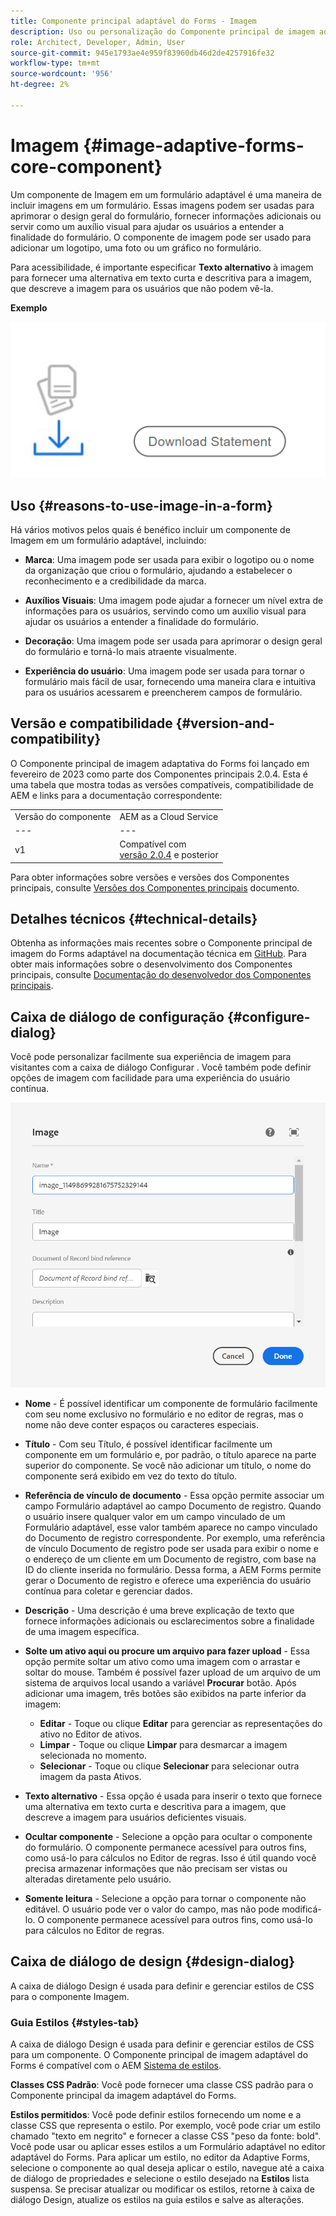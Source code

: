 ```yaml
---
title: Componente principal adaptável do Forms - Imagem
description: Uso ou personalização do Componente principal de imagem adaptável do Forms.
role: Architect, Developer, Admin, User
source-git-commit: 945e1793ae4e959f83960db46d2de4257916fe32
workflow-type: tm+mt
source-wordcount: '956'
ht-degree: 2%

---
```



# Imagem {#image-adaptive-forms-core-component}

Um componente de Imagem em um formulário adaptável é uma maneira de incluir imagens em um formulário. Essas imagens podem ser usadas para aprimorar o design geral do formulário, fornecer informações adicionais ou servir como um auxílio visual para ajudar os usuários a entender a finalidade do formulário. O componente de imagem pode ser usado para adicionar um logotipo, uma foto ou um gráfico no formulário.

Para acessibilidade, é importante especificar **Texto alternativo** à imagem para fornecer uma alternativa em texto curta e descritiva para a imagem, que descreve a imagem para os usuários que não podem vê-la.


**Exemplo**

![](/help/adaptive-forms/assets/image.png)


## Uso {#reasons-to-use-image-in-a-form}

Há vários motivos pelos quais é benéfico incluir um componente de Imagem em um formulário adaptável, incluindo:

* **Marca**: Uma imagem pode ser usada para exibir o logotipo ou o nome da organização que criou o formulário, ajudando a estabelecer o reconhecimento e a credibilidade da marca.

* **Auxílios Visuais**: Uma imagem pode ajudar a fornecer um nível extra de informações para os usuários, servindo como um auxílio visual para ajudar os usuários a entender a finalidade do formulário.

* **Decoração**: Uma imagem pode ser usada para aprimorar o design geral do formulário e torná-lo mais atraente visualmente.

* **Experiência do usuário**: Uma imagem pode ser usada para tornar o formulário mais fácil de usar, fornecendo uma maneira clara e intuitiva para os usuários acessarem e preencherem campos de formulário.

## Versão e compatibilidade {#version-and-compatibility}

O Componente principal de imagem adaptativa do Forms foi lançado em fevereiro de 2023 como parte dos Componentes principais 2.0.4. Esta é uma tabela que mostra todas as versões compatíveis, compatibilidade de AEM e links para a documentação correspondente:

|  |  |
|---|---|
| Versão do componente | AEM as a Cloud Service |
| --- | --- |
| v1 | Compatível  com<br>[versão 2.0.4](/help/versions.md) e posterior | Compatível | Compatível |

Para obter informações sobre versões e versões dos Componentes principais, consulte [Versões dos Componentes principais](/help/versions.md) documento.


<!-- ## Sample Component Output {#sample-component-output}

To experience the Accordion Component as well as see examples of its configuration options as well as HTML and JSON output, visit the [Component Library](https://adobe.com/go/aem_cmp_library_accordion). -->

## Detalhes técnicos {#technical-details}

Obtenha as informações mais recentes sobre o Componente principal de imagem do Forms adaptável na documentação técnica em [GitHub](https://github.com/adobe/aem-core-forms-components/tree/master/ui.af.apps/src/main/content/jcr_root/apps/core/fd/components/form/image/v1/image). Para obter mais informações sobre o desenvolvimento dos Componentes principais, consulte [Documentação do desenvolvedor dos Componentes principais](/help/developing/overview.md).


## Caixa de diálogo de configuração {#configure-dialog}

Você pode personalizar facilmente sua experiência de imagem para visitantes com a caixa de diálogo Configurar . Você também pode definir opções de imagem com facilidade para uma experiência do usuário contínua.

![Guia Propriedades](/help/adaptive-forms/assets/image_properties.png)

* **Nome** - É possível identificar um componente de formulário facilmente com seu nome exclusivo no formulário e no editor de regras, mas o nome não deve conter espaços ou caracteres especiais.

* **Título** - Com seu Título, é possível identificar facilmente um componente em um formulário e, por padrão, o título aparece na parte superior do componente. Se você não adicionar um título, o nome do componente será exibido em vez do texto do título.

* **Referência de vínculo de documento** - Essa opção permite associar um campo Formulário adaptável ao campo Documento de registro. Quando o usuário insere qualquer valor em um campo vinculado de um Formulário adaptável, esse valor também aparece no campo vinculado do Documento de registro correspondente. Por exemplo, uma referência de vínculo Documento de registro pode ser usada para exibir o nome e o endereço de um cliente em um Documento de registro, com base na ID do cliente inserida no formulário. Dessa forma, a AEM Forms permite gerar o Documento de registro e oferece uma experiência do usuário contínua para coletar e gerenciar dados.

* **Descrição** - Uma descrição é uma breve explicação de texto que fornece informações adicionais ou esclarecimentos sobre a finalidade de uma imagem específica.

* **Solte um ativo aqui ou procure um arquivo para fazer upload** - Essa opção permite soltar um ativo como uma imagem com o arrastar e soltar do mouse. Também é possível fazer upload de um arquivo de um sistema de arquivos local usando a variável **Procurar** botão. Após adicionar uma imagem, três botões são exibidos na parte inferior da imagem:
   * **Editar** - Toque ou clique **Editar** para gerenciar as representações do ativo no Editor de ativos.
   * **Limpar** - Toque ou clique **Limpar** para desmarcar a imagem selecionada no momento.
   * **Selecionar** - Toque ou clique **Selecionar**  para selecionar outra imagem da pasta Ativos.

* **Texto alternativo** - Essa opção é usada para inserir o texto que fornece uma alternativa em texto curta e descritiva para a imagem, que descreve a imagem para usuários deficientes visuais.

* **Ocultar componente** - Selecione a opção para ocultar o componente do formulário. O componente permanece acessível para outros fins, como usá-lo para cálculos no Editor de regras. Isso é útil quando você precisa armazenar informações que não precisam ser vistas ou alteradas diretamente pelo usuário.

* **Somente leitura** - Selecione a opção para tornar o componente não editável. O usuário pode ver o valor do campo, mas não pode modificá-lo. O componente permanece acessível para outros fins, como usá-lo para cálculos no Editor de regras.

## Caixa de diálogo de design {#design-dialog}

A caixa de diálogo Design é usada para definir e gerenciar estilos de CSS para o componente Imagem.

### Guia Estilos {#styles-tab}

A caixa de diálogo Design é usada para definir e gerenciar estilos de CSS para um componente. O Componente principal de imagem adaptável do Forms é compatível com o AEM [Sistema de estilos](/help/get-started/authoring.md#component-styling).

**Classes CSS Padrão**: Você pode fornecer uma classe CSS padrão para o Componente principal da imagem adaptável do Forms.

**Estilos permitidos**: Você pode definir estilos fornecendo um nome e a classe CSS que representa o estilo. Por exemplo, você pode criar um estilo chamado &quot;texto em negrito&quot; e fornecer a classe CSS &quot;peso da fonte: bold&quot;. Você pode usar ou aplicar esses estilos a um Formulário adaptável no editor adaptável do Forms. Para aplicar um estilo, no editor da Adaptive Forms, selecione o componente ao qual deseja aplicar o estilo, navegue até a caixa de diálogo de propriedades e selecione o estilo desejado na **Estilos** lista suspensa. Se precisar atualizar ou modificar os estilos, retorne à caixa de diálogo Design, atualize os estilos na guia estilos e salve as alterações.
